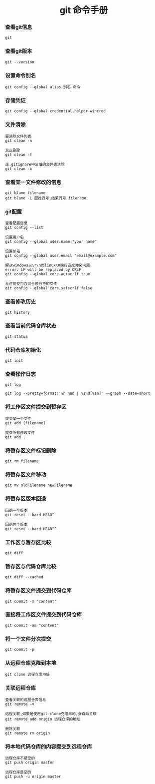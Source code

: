 # <center>git 命令手册</center>

### 查看git信息
```
git
```

### 查看git版本
```
git --version
```

### 设置命令别名
```
git config --global alias.别名 命令
```

### 存储凭证
```
git config --global credential.helper wincred
```

### 文件清除
```
要清除文件列表
git clean -n

真正删除
git clean -f

连.gitignore中忽略的文件也清除
git clean -x
```

### 查看某一文件修改的信息
```
git blame filename
git blame -L 起始行号,结束行号 filename
```

### git配置
```
查看配置信息
git config --list

设置用户名
git config --global user.name "your name"

设置邮箱
git config --global user.email "email@example.com"

解决windows以\r\n而linux\n换行造成冲突问题
error: LF will be replaced by CRLF
git config --global core.autocrlf true

允许提交包含混合换行符的文件
git config --global core.safecrlf false
```

### 查看修改历史
```
git history
```

### 查看当前代码仓库状态
```
git status
```

### 代码仓库初始化
```
git init
```

### 查看操作日志
```
git log

git log --pretty=format:'%h %ad | %s%d[%an]' --graph --date=short
```

### 将工作区文件提交到暂存区
```
提交某一个文件
git add [filename] 

提交所有修改文件
git add .
```
### 将暂存区文件标记删除
```
git rm filename
```

### 将暂存区文件移动
```
git mv oldFilename newFilename
```

### 将暂存区版本回退
```
回退一个版本
git reset --hard HEAD^

回退两个版本
git reset --hard HEAD^^
```

### 工作区与暂存区比较
```
git diff
```

### 暂存区与代码仓库比较
```
git diff --cached
```

### 将暂存区文件提交到代码仓库
```
git commit -m "content"
```

### 直接将工作区文件提交到代码仓库
```
git commit -am "content"
```

### 将一个文件分次提交
```
git commit -p
```

### 从远程仓库克隆到本地
```
git clone 远程仓库地址
```

### 关联远程仓库
```
查看关联的远程仓库信息
git remote -v

远程关联,如果是使用git clone克隆来的,会自动关联
git remote add origin 远程仓库的地址

删除关联
git remote rm origin
```

### 将本地代码仓库的内容提交到远程仓库
```
远程仓库不是空的
git push origin master 

远程仓库是空的
git push -u origin master
```
